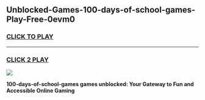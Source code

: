 
## Unblocked-Games-100-days-of-school-games-Play-Free-0evm0
<h3>
<a href="https://premium76.site?title=100-days-of-school-games&ref=23A">CLICK TO PLAY</a></h3>
<hr>

<h3>
<a href="https://premium76.site?title=100-days-of-school-games&ref=23A">CLICK 2 PLAY</a>
  
</h3>

<a href="https://premium76.site?title=100-days-of-school-games&ref=23A"><img src="https://clearcache.store/games.png"></a>


**100-days-of-school-games games unblocked: Your Gateway to Fun and Accessible Online Gaming**
